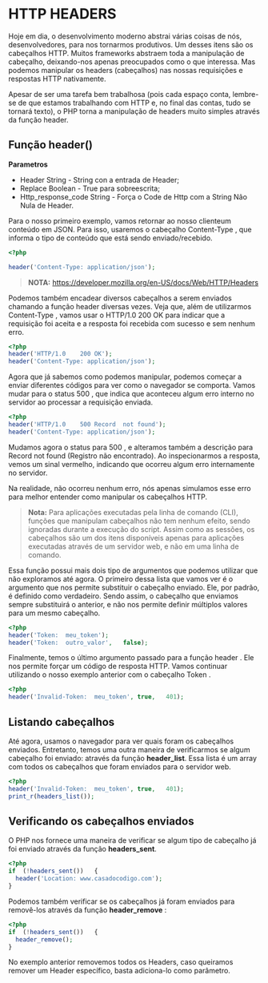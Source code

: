 # HTTP	HEADERS


Hoje	 em	 dia,	 o	 desenvolvimento	 moderno	 abstrai	 várias	 coisas de	nós,	desenvolvedores,	para	nos	tornarmos	produtivos.	Um	desses itens	são	os	cabeçalhos	HTTP.	Muitos	frameworks	abstraem	toda a manipulação	de	cabeçalho,	deixando-nos	apenas	preocupados	como o	que	interessa.	Mas	podemos	manipular	os	 	headers	 	(cabeçalhos) nas	nossas	requisições	e	respostas	HTTP	nativamente.

Apesar	 de	 ser	 uma	 tarefa	 bem	 trabalhosa	 (pois	 cada	 espaço conta,	lembre-se	de	que	estamos	trabalhando	com	HTTP	e,	no	final das	 contas,	 tudo	 se	 tornará	 texto),	 o	 PHP	 torna	 a	 manipulação	 de headers	muito	simples	através	da	função header.

## Função  header()

**Parametros**

* Header String - String con a entrada de Header;
* Replace Boolean - True para sobreescrita;
* Http_response_code String - Força o Code de Http com a String Não Nula de Header.



Para	o	nosso	primeiro	exemplo,	vamos	retornar	ao	nosso	clienteum	conteúdo	em	JSON.	Para	isso,	usaremos	o	cabeçalho	 	Content-Type	 ,	 que	 informa	 o	 tipo	 de	 conteúdo	 que	 está	 sendo enviado/recebido.

```php
<?php

header('Content-Type: application/json');

```

> **NOTA:** https://developer.mozilla.org/en-US/docs/Web/HTTP/Headers

Podemos	 também	 encadear	 diversos	 cabeçalhos	 a	 serem enviados	 chamando	 a	 função	 	header	 	 diversas	 vezes.	 Veja	 que, além	de	utilizarmos	 	Content-Type	 ,	vamos	usar	o	 	HTTP/1.0	200 OK para	indicar	que	a	requisição	foi	aceita	e	a	resposta	foi	recebida com	sucesso	e	sem	nenhum	erro.

```php
<?php
header('HTTP/1.0	200	OK');
header('Content-Type: application/json');

```

Agora	 que	 já	 sabemos	 como	 podemos	 manipular,	 podemos começar	a	enviar	diferentes	códigos	para	ver	como	o	navegador	se comporta.	 Vamos	 mudar	 para	 o	 status	 	 500	 ,	 que	 indica	 que aconteceu	algum	erro	interno	no	servidor	ao	processar	a	requisição enviada.


```php
<?php
header('HTTP/1.0	500	Record	not	found');
header('Content-Type: application/json');
```

Mudamos	 agora	 o	 status	 para	 	500	 ,	 e	 alteramos	 também	 a descrição	 para	 	Record	 not	 found	 	 (Registro	 não	 encontrado). Ao	 inspecionarmos	 a	 resposta,	 vemos	 um	 sinal	 vermelho, indicando	que	ocorreu	algum	erro	internamente	no	servidor.

Na	realidade,	não	ocorreu	nenhum	erro,	nós	apenas	simulamos esse	 erro	 para	 melhor	 entender	 como	 manipular	 os	 cabeçalhos HTTP.

> **Nota:** Para	 aplicações	 executadas	 pela	 linha	 de	 comando	 (CLI), funções	 que	 manipulam	 cabeçalhos	 não	 tem	 nenhum	 efeito, sendo	ignoradas	durante	a	execução	do	script.	Assim	como	as sessões,	os	cabeçalhos	são	um	dos	itens	disponíveis	apenas	para aplicações	 executadas	 através	 de	 um	 servidor	 web,	 e	 não	 em uma	linha	de	comando.

Essa	 função	 possui	 mais	 dois	 tipo	 de	 argumentos	 que	 podemos utilizar	 que	 não	 exploramos	 até	 agora.	 O	 primeiro	 dessa	 lista	 que vamos	 ver	 é	 o	 argumento	 que	 nos	 permite	 substituir	 o	 cabeçalho enviado.	Ele,	por	padrão,	é	definido	como	verdadeiro.	Sendo	assim, o	cabeçalho	que	enviamos	sempre	substituirá	o	anterior,	e	não	nos permite	definir	múltiplos	valores	para	um	mesmo	cabeçalho.

```php
<?php
header('Token:	meu_token');
header('Token:	outro_valor',	false);
```

Finalmente,	 temos	 o	 último	 argumento	 passado	 para	 a	 função 	header	 .	 Ele	 nos	 permite	 forçar	 um	 código	 de	 resposta	 HTTP. Vamos	 continuar	 utilizando	 o	 nosso	 exemplo	 anterior	 com	 o cabeçalho	 	Token	 .


```php
<?php
header('Invalid-Token:	meu_token',	true,	401);
```

## Listando	cabeçalhos

Até	 agora,	 usamos	 o	 navegador	 para	 ver	 quais	 foram	 os cabeçalhos	 enviados.	 Entretanto,	 temos	 uma	 outra	 maneira	 de verificarmos	 se	 algum	 cabeçalho	 foi	 enviado:	 através	 da	 função **header_list**.	Essa	lista	é	um	array	com	todos	os	cabeçalhos	que foram	enviados	para	o	servidor	web.


```php
<?php
header('Invalid-Token:	meu_token',	true,	401);
print_r(headers_list());
```

## Verificando os cabeçalhos enviados

O	PHP	nos	fornece	uma	maneira	de	verificar	se	algum	tipo	de cabeçalho	já	foi	enviado	através	da	função **headers_sent**.

```php
<?php
if	(!headers_sent())	{
  header('Location:	www.casadocodigo.com');
}
```

Podemos	 também	 verificar se os cabeçalhos	 já	 foram	 enviados para	removê-los	através	da	função **header_remove**	:

```php
<?php
if	(!headers_sent())	{
  header_remove();
}
```

No exemplo anterior removemos todos os Headers, caso queiramos remover um Header específico, basta adiciona-lo como parâmetro.
